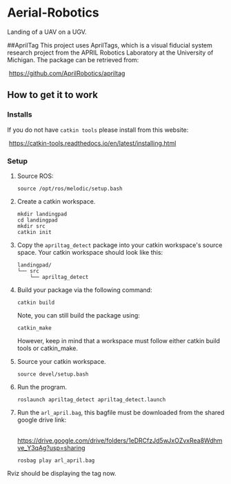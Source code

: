 # Aerial-Robotics
Landing of a UAV on a UGV.

##AprilTag 
This project uses AprilTags, which is a visual fiducial system research project from the APRIL Robotics Laboratory at the University of Michigan. The package can be retrieved from: 

​  https://github.com/AprilRobotics/apriltag



## How to get it to work

### Installs

If you do not have `catkin tools` please install from this website: 

​	https://catkin-tools.readthedocs.io/en/latest/installing.html

### Setup

1. Source ROS:

   ```shell
   source /opt/ros/melodic/setup.bash
   ```

2. Create a catkin workspace.

   ```shell
   mkdir landingpad
   cd landingpad
   mkdir src
   catkin init
   ```

3. Copy the `apriltag_detect` package into your catkin workspace's source space. Your catkin workspace should look like this:

   ```shell
   landingpad/
   └── src
       └── apriltag_detect
   ```

4. Build your package via the following command:

   ```shell
   catkin build
   ```
   
   Note, you can still build the package using: 
   ``` 
   catkin_make
   ```
   However, keep in mind that a workspace must follow either catkin build tools or catkin_make.

5. Source your catkin workspace.

   ```shell
   source devel/setup.bash
   ```

6. Run the program.

   ```shell
   roslaunch apriltag_detect apriltag_detect.launch
   ```

7. Run the `arl_april.bag`, this bagfile must be downloaded from the shared google drive link:

   ​	https://drive.google.com/drive/folders/1eDRCfzJd5wJxOZvxRea8Wdhmve_Y3qAg?usp=sharing

   ```shell
   rosbag play arl_april.bag
   ```

Rviz should be displaying the tag now.
